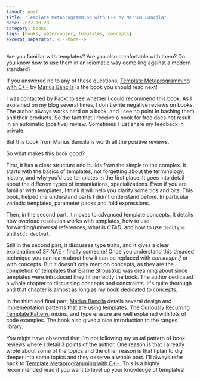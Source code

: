 ```yaml
---
layout: post
title: "Template Metaprogramming with C++ by Marius Bancila"
date: 2022-10-28
category: books
tags: [books, watercooler, templates, concepts]
excerpt_separator: <!--more-->
---
```

Are you familiar with templates? Are you also comfortable with them? Do you know how to use them in an idiomatic way compiling against a modern standard?

If you answered no to any of these questions, [Template Metaprogramming with C++](https://www.amazon.com/dp/1803243457/?&_encoding=UTF8&tag=sandordargo-20&linkCode=ur2&linkId=3b52fe7dec703403826e4dab46d22da9&camp=1789&creative=9325) by [Marius Bancila](https://mariusbancila.ro/blog/) is the book you should read next!

I was contacted by Packt to see whether I could recommend this book. As I explained on my blog several times, I don't write negative reviews on books. The author always works hard on a book, and I see no point in bashing them and their products. So the fact that I receive a book for free does not result in an automatic (positive) review. Sometimes I just share my feedback in private.

But this book from Marius Bancila is worth all the positive reviews.

So what makes this book good?

First, it has a clear structure and builds from the simple to the complex. It starts with the basics of templates, not forgetting about the terminology, history, and why you'd use templates in the first place. It goes into detail about the different types of instantiations, specializations. Even if you are familiar with templates, I think it will help you clarify some tids and bits. This book, helped me understand parts I didn't understand before. In particular variadic templates, parameter packs and fold expressions.

Then, in the second part, it moves to advanced template concepts. It details how overload resolution works with templates, how to use forwarding/universal references, what is *CTAD*, and how to use `decltype` and `std::declval`.

Still in the second part, it discusses type traits, and it gives a clear explanation of SFINAE - finally someone! Once you understand this dreaded technique you can learn about how it can be replaced with *constexpr if* or with concepts. But it doesn't only mention concepts, as they are the completion of templates that Bjarne Stroustrup was dreaming about since templates were introduced they fit perfectly the book. The author dedicated a whole chapter to discussing concepts and constraints. It's quite thorough and that chapter is almost as long as my book dedicated to concepts.

In the third and final part, [Marius Bancila](https://mariusbancila.ro/blog/) details several design and implementation patterns that are using templates. The [Curiously Recurring Template Pattern](https://www.sandordargo.com/blog/2019/03/13/the-curiously-recurring-templatep-pattern-CRTP), mixins, and type erasure are well explained with lots of code examples. The book also gives a nice introduction to the ranges library.

You might have observed that I'm not following my usual pattern of book reviews where I detail 3 points of the author. One reason is that I already wrote about some of the topics and the other reason is that I plan to dig deeper into some topics and they deserve a whole post. I'll always refer back to [Template Metaprogramming with C++](https://www.amazon.com/dp/1803243457/?&_encoding=UTF8&tag=sandordargo-20&linkCode=ur2&linkId=3b52fe7dec703403826e4dab46d22da9&camp=1789&creative=9325). This is a highly recommended read if you want to level up your knowledge of templates!

